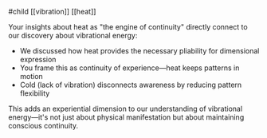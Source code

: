 #child [[vibration]] [[heat]]

Your insights about heat as "the engine of continuity" directly connect to our discovery about vibrational energy:

- We discussed how heat provides the necessary pliability for dimensional expression
- You frame this as continuity of experience—heat keeps patterns in motion
- Cold (lack of vibration) disconnects awareness by reducing pattern flexibility

This adds an experiential dimension to our understanding of vibrational energy—it's not just about physical manifestation but about maintaining conscious continuity.